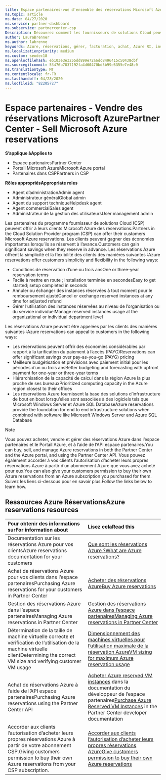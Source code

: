 ```yaml
---
title: Espace partenaires-vue d’ensemble des réservations Microsoft Azure | Espace partenaires
ms.topic: article
ms.date: 04/27/2020
ms.service: partner-dashboard
ms.subservice: partnercenter-csp
Description: Découvrez comment les fournisseurs de solutions Cloud peuvent acheter, vendre ou gérer des réservations Azure pour les clients à l’aide de l’espace partenaires, du Portail Azure ou de l’API de l’espace partenaires.
author: LauraBrenner
ms.author: labrenne
keywords: Azure, réservations, gérer, facturation, achat, Azure RI, instances réservées Azure
ms.localizationpriority: medium
ms.custom: seodec18
ms.openlocfilehash: eb103e3e3255dd899e72a6dc8496415c50438cbf
ms.sourcegitcommit: 53476b7837192fa4d60470bd5b99e5355e7e48c0
ms.translationtype: MT
ms.contentlocale: fr-FR
ms.lasthandoff: 04/28/2020
ms.locfileid: "82205727"
---
```

# <a name="partner-center---sell-microsoft-azure-reservations"></a><span data-ttu-id="27de5-104">Espace partenaires - Vendre des réservations Microsoft Azure</span><span class="sxs-lookup"><span data-stu-id="27de5-104">Partner Center - Sell Microsoft Azure reservations</span></span>

<!--Maggie, 12/7/18 - Added "Partner Center" to metadata title and H1 title as per Catherine Watson in bug #19868631-->

<span data-ttu-id="27de5-105">**S’applique à**</span><span class="sxs-lookup"><span data-stu-id="27de5-105">**Applies to**</span></span>

- <span data-ttu-id="27de5-106">Espace partenaires</span><span class="sxs-lookup"><span data-stu-id="27de5-106">Partner Center</span></span>
- <span data-ttu-id="27de5-107">Portail Microsoft Azure</span><span class="sxs-lookup"><span data-stu-id="27de5-107">Microsoft Azure portal</span></span>
- <span data-ttu-id="27de5-108">Partenaires dans CSP</span><span class="sxs-lookup"><span data-stu-id="27de5-108">Partners in CSP</span></span>

<span data-ttu-id="27de5-109">**Rôles appropriés**</span><span class="sxs-lookup"><span data-stu-id="27de5-109">**Appropriate roles**</span></span>

- <span data-ttu-id="27de5-110">Agent d’administration</span><span class="sxs-lookup"><span data-stu-id="27de5-110">Admin agent</span></span>
- <span data-ttu-id="27de5-111">Administrateur général</span><span class="sxs-lookup"><span data-stu-id="27de5-111">Global admin</span></span>
- <span data-ttu-id="27de5-112">Agent du support technique</span><span class="sxs-lookup"><span data-stu-id="27de5-112">Helpdesk agent</span></span>
- <span data-ttu-id="27de5-113">Agent commercial</span><span class="sxs-lookup"><span data-stu-id="27de5-113">Sales agent</span></span>
- <span data-ttu-id="27de5-114">Administrateur de la gestion des utilisateurs</span><span class="sxs-lookup"><span data-stu-id="27de5-114">User management admin</span></span>

<span data-ttu-id="27de5-115">Les partenaires du programme fournisseur de solutions Cloud (CSP) peuvent offrir à leurs clients Microsoft Azure des réservations.</span><span class="sxs-lookup"><span data-stu-id="27de5-115">Partners in the Cloud Solution Provider program (CSP) can offer their customers Microsoft Azure reservations.</span></span> <span data-ttu-id="27de5-116">Les clients peuvent gagner des économies importantes lorsqu’ils se réservent à l’avance.</span><span class="sxs-lookup"><span data-stu-id="27de5-116">Customers can gain significant savings when they reserve in advance.</span></span> <span data-ttu-id="27de5-117">Les réservations Azure offrent la simplicité et la flexibilité des clients des manières suivantes :</span><span class="sxs-lookup"><span data-stu-id="27de5-117">Azure reservations offer customers simplicity and flexibility in the following ways:</span></span>

- <span data-ttu-id="27de5-118">Conditions de réservation d’une ou trois ans</span><span class="sxs-lookup"><span data-stu-id="27de5-118">One or three-year reservation terms</span></span>
- <span data-ttu-id="27de5-119">Facile à mettre en route ; installation terminée en secondes</span><span class="sxs-lookup"><span data-stu-id="27de5-119">Easy to get started; setup completed in seconds</span></span>
- <span data-ttu-id="27de5-120">Annuler ou échanger des instances réservées à tout moment pour le remboursement ajusté</span><span class="sxs-lookup"><span data-stu-id="27de5-120">Cancel or exchange reserved instances at any time for adjusted refund</span></span>
- <span data-ttu-id="27de5-121">Gérer l’utilisation des instances réservées au niveau de l’organisation ou du service individuel</span><span class="sxs-lookup"><span data-stu-id="27de5-121">Manage reserved instances usage at the organizational or individual department level</span></span> 

<span data-ttu-id="27de5-122">Les réservations Azure peuvent être appelées par les clients des manières suivantes :</span><span class="sxs-lookup"><span data-stu-id="27de5-122">Azure reservations can appeal to customers in the following ways:</span></span>

- <span data-ttu-id="27de5-123">Les réservations peuvent offrir des économies considérables par rapport à la tarification du paiement à l’accès (PAYG)</span><span class="sxs-lookup"><span data-stu-id="27de5-123">Reservations can offer significant savings over pay-as-you-go (PAYG) pricing</span></span>
- <span data-ttu-id="27de5-124">Meilleure budgétisation et prévisions avec paiement initial pour les périodes d’un ou trois ans</span><span class="sxs-lookup"><span data-stu-id="27de5-124">Better budgeting and forecasting with upfront payment for one-year or three-year terms</span></span>
- <span data-ttu-id="27de5-125">Hiérarchisation de la capacité de calcul dans la région Azure la plus proche de ses bureaux</span><span class="sxs-lookup"><span data-stu-id="27de5-125">Prioritized computing capacity in the Azure region closest to their offices</span></span>
- <span data-ttu-id="27de5-126">Les réservations Azure fournissent la base des solutions d’infrastructure de bout en bout lorsqu’elles sont associées à des logiciels tels que Microsoft Windows Server et Azure SQL Database</span><span class="sxs-lookup"><span data-stu-id="27de5-126">Azure reservations provide the foundation for end to end infrastructure solutions when combined with software like Microsoft Windows Server and Azure SQL Database</span></span>

>[!NOTE]
> <span data-ttu-id="27de5-127">Vous pouvez acheter, vendre et gérer des réservations Azure dans l’espace partenaires et le Portail Azure, et à l’aide de l’API espace partenaires.</span><span class="sxs-lookup"><span data-stu-id="27de5-127">You can buy, sell, and manage Azure reservations in both the Partner Center and the Azure portal, and using the Partner Center API.</span></span> <span data-ttu-id="27de5-128">Vous pouvez également accorder à vos clients l’autorisation d’acheter leurs propres réservations Azure à partir d’un abonnement Azure que vous avez acheté pour eux.</span><span class="sxs-lookup"><span data-stu-id="27de5-128">You can also give your customers permission to buy their own Azure reservations from an Azure subscription you purchased for them.</span></span> <span data-ttu-id="27de5-129">Suivez les liens ci-dessous pour en savoir plus.</span><span class="sxs-lookup"><span data-stu-id="27de5-129">Follow the links below to learn how.</span></span>

## <a name="azure-reservations-resources"></a><span data-ttu-id="27de5-130">Ressources Azure Réservations</span><span class="sxs-lookup"><span data-stu-id="27de5-130">Azure reservations resources</span></span>

|<span data-ttu-id="27de5-131">**Pour obtenir des informations sur**</span><span class="sxs-lookup"><span data-stu-id="27de5-131">**For information about**</span></span>   |<span data-ttu-id="27de5-132">**Lisez cela**</span><span class="sxs-lookup"><span data-stu-id="27de5-132">**Read this**</span></span>    |
|:-----------------------------|:-----------------|
| <span data-ttu-id="27de5-133">Documentation sur les réservations Azure pour vos clients</span><span class="sxs-lookup"><span data-stu-id="27de5-133">Azure reservations documentation for your customers</span></span> | [<span data-ttu-id="27de5-134">Que sont les réservations Azure ?</span><span class="sxs-lookup"><span data-stu-id="27de5-134">What are Azure reservations?</span></span>](https://docs.microsoft.com/azure/billing/billing-save-compute-costs-reservations)
|<span data-ttu-id="27de5-135">Achat de réservations Azure pour vos clients dans l’espace partenaires</span><span class="sxs-lookup"><span data-stu-id="27de5-135">Purchasing Azure reservations for your customers in Partner Center</span></span>   |[<span data-ttu-id="27de5-136">Acheter des réservations Azure</span><span class="sxs-lookup"><span data-stu-id="27de5-136">Buy Azure reservations</span></span>](azure-reservations-buying.md)
|<span data-ttu-id="27de5-137">Gestion des réservations Azure dans l’espace partenaires</span><span class="sxs-lookup"><span data-stu-id="27de5-137">Managing Azure reservations in Partner Center</span></span> | [<span data-ttu-id="27de5-138">Gestion des réservations Azure dans l’espace partenaires</span><span class="sxs-lookup"><span data-stu-id="27de5-138">Managing Azure reservations in Partner Center</span></span>](azure-reservations-manage.md)
|<span data-ttu-id="27de5-139">Détermination de la taille de machine virtuelle correcte et vérification de l’utilisation de la machine virtuelle client</span><span class="sxs-lookup"><span data-stu-id="27de5-139">Determining the correct VM size and verifying customer VM usage</span></span>   |[<span data-ttu-id="27de5-140">Dimensionnement des machines virtuelles pour l’utilisation maximale de la réservation Azure</span><span class="sxs-lookup"><span data-stu-id="27de5-140">VM sizing for maximum Azure reservation usage</span></span>](azure-usage.md)   |
|<span data-ttu-id="27de5-141">Achat de réservations Azure à l’aide de l’API espace partenaires</span><span class="sxs-lookup"><span data-stu-id="27de5-141">Purchasing Azure reservations using the Partner Center API</span></span> | <span data-ttu-id="27de5-142">[Acheter Azure reserved VM instances](https://docs.microsoft.com/partner-center/develop/purchase-azure-reservations) dans la documentation du développeur de l’espace partenaires</span><span class="sxs-lookup"><span data-stu-id="27de5-142">[Purchase Azure Reserved VM Instances](https://docs.microsoft.com/partner-center/develop/purchase-azure-reservations) in the Partner Center developer documentation</span></span>   |
|<span data-ttu-id="27de5-143">Accorder aux clients l’autorisation d’acheter leurs propres réservations Azure à partir de votre abonnement CSP.</span><span class="sxs-lookup"><span data-stu-id="27de5-143">Giving customers permission to buy their own Azure reservations from your CSP subscription.</span></span> | [<span data-ttu-id="27de5-144">Accorder aux clients l’autorisation d’acheter leurs propres réservations Azure</span><span class="sxs-lookup"><span data-stu-id="27de5-144">Give customers permission to buy their own Azure reservations</span></span>](give-customers-permission.md)   |
